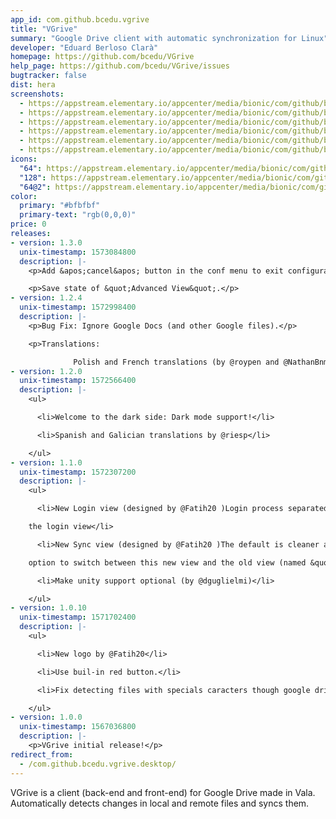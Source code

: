 ```yaml
---
app_id: com.github.bcedu.vgrive
title: "VGrive"
summary: "Google Drive client with automatic synchronization for Linux"
developer: "Eduard Berloso Clarà"
homepage: https://github.com/bcedu/VGrive
help_page: https://github.com/bcedu/VGrive/issues
bugtracker: false
dist: hera
screenshots:
  - https://appstream.elementary.io/appcenter/media/bionic/com/github/bcedu.vgrive/8C2C13C986FF0B61793A69C348B19932/screenshots/image-1_orig.png
  - https://appstream.elementary.io/appcenter/media/bionic/com/github/bcedu.vgrive/8C2C13C986FF0B61793A69C348B19932/screenshots/image-2_orig.png
  - https://appstream.elementary.io/appcenter/media/bionic/com/github/bcedu.vgrive/8C2C13C986FF0B61793A69C348B19932/screenshots/image-3_orig.png
  - https://appstream.elementary.io/appcenter/media/bionic/com/github/bcedu.vgrive/8C2C13C986FF0B61793A69C348B19932/screenshots/image-4_orig.png
  - https://appstream.elementary.io/appcenter/media/bionic/com/github/bcedu.vgrive/8C2C13C986FF0B61793A69C348B19932/screenshots/image-5_orig.png
  - https://appstream.elementary.io/appcenter/media/bionic/com/github/bcedu.vgrive/8C2C13C986FF0B61793A69C348B19932/screenshots/image-6_orig.png
icons:
  "64": https://appstream.elementary.io/appcenter/media/bionic/com/github/bcedu.vgrive/8C2C13C986FF0B61793A69C348B19932/icons/64x64/com.github.bcedu.vgrive_com.github.bcedu.vgrive.png
  "128": https://appstream.elementary.io/appcenter/media/bionic/com/github/bcedu.vgrive/8C2C13C986FF0B61793A69C348B19932/icons/128x128/com.github.bcedu.vgrive_com.github.bcedu.vgrive.png
  "64@2": https://appstream.elementary.io/appcenter/media/bionic/com/github/bcedu.vgrive/8C2C13C986FF0B61793A69C348B19932/icons/64x64@2/com.github.bcedu.vgrive_com.github.bcedu.vgrive.png
color:
  primary: "#bfbfbf"
  primary-text: "rgb(0,0,0)"
price: 0
releases:
- version: 1.3.0
  unix-timestamp: 1573084800
  description: |-
    <p>Add &apos;cancel&apos; button in the conf menu to exit configuration without saving.</p>

    <p>Save state of &quot;Advanced View&quot;.</p>
- version: 1.2.4
  unix-timestamp: 1572998400
  description: |-
    <p>Bug Fix: Ignore Google Docs (and other Google files).</p>

    <p>Translations:

              Polish and French translations (by @roypen and @NathanBnm )Catalan translations updatedSome typo fixes</p>
- version: 1.2.0
  unix-timestamp: 1572566400
  description: |-
    <ul>

      <li>Welcome to the dark side: Dark mode support!</li>

      <li>Spanish and Galician translations by @riesp</li>

    </ul>
- version: 1.1.0
  unix-timestamp: 1572307200
  description: |-
    <ul>

      <li>New Login view (designed by @Fatih20 )Login process separated in diferents viewsAllow select preferences  from

    the login view</li>

      <li>New Sync view (designed by @Fatih20 )The default is cleaner and shows less information to the userThere is an

    option to switch between this new view and the old view (named &quot;Advanced view&quot;)</li>

      <li>Make unity support optional (by @dguglielmi)</li>

    </ul>
- version: 1.0.10
  unix-timestamp: 1571702400
  description: |-
    <ul>

      <li>New logo by @Fatih20</li>

      <li>Use buil-in red button.</li>

      <li>Fix detecting files with specials caracters though google drive api.</li>

    </ul>
- version: 1.0.0
  unix-timestamp: 1567036800
  description: |-
    <p>VGrive initial release!</p>
redirect_from:
  - /com.github.bcedu.vgrive.desktop/
---
```


<p>VGrive is a client (back-end and front-end) for Google Drive made in Vala.
Automatically detects changes in local and remote files and syncs them.</p>